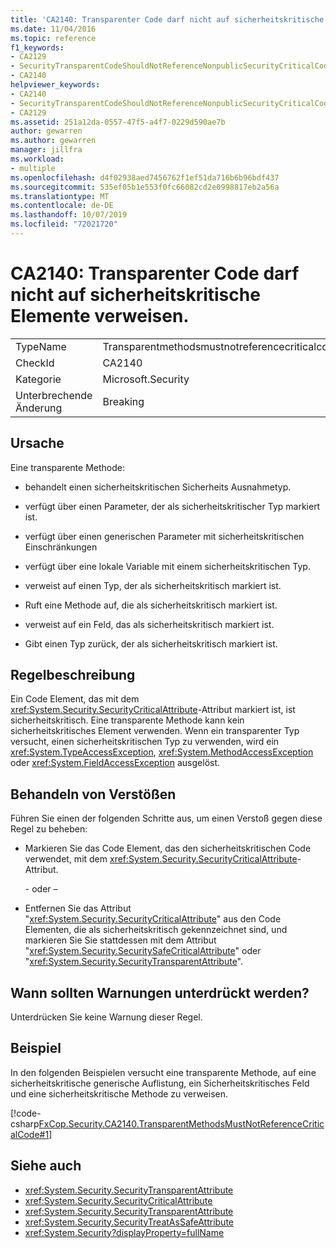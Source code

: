 ```yaml
---
title: 'CA2140: Transparenter Code darf nicht auf sicherheitskritische Elemente verweisen.'
ms.date: 11/04/2016
ms.topic: reference
f1_keywords:
- CA2129
- SecurityTransparentCodeShouldNotReferenceNonpublicSecurityCriticalCode
- CA2140
helpviewer_keywords:
- CA2140
- SecurityTransparentCodeShouldNotReferenceNonpublicSecurityCriticalCode
- CA2129
ms.assetid: 251a12da-0557-47f5-a4f7-0229d590ae7b
author: gewarren
ms.author: gewarren
manager: jillfra
ms.workload:
- multiple
ms.openlocfilehash: d4f02938aed7456762f1ef51da716b6b96bdf437
ms.sourcegitcommit: 535ef05b1e553f0fc66082cd2e0998817eb2a56a
ms.translationtype: MT
ms.contentlocale: de-DE
ms.lasthandoff: 10/07/2019
ms.locfileid: "72021720"
---
```

# <a name="ca2140-transparent-code-must-not-reference-security-critical-items"></a>CA2140: Transparenter Code darf nicht auf sicherheitskritische Elemente verweisen.

|||
|-|-|
|TypeName|Transparentmethodsmustnotreferencecriticalcode|
|CheckId|CA2140|
|Kategorie|Microsoft.Security|
|Unterbrechende Änderung|Breaking|

## <a name="cause"></a>Ursache

Eine transparente Methode:

- behandelt einen sicherheitskritischen Sicherheits Ausnahmetyp.

- verfügt über einen Parameter, der als sicherheitskritischer Typ markiert ist.

- verfügt über einen generischen Parameter mit sicherheitskritischen Einschränkungen

- verfügt über eine lokale Variable mit einem sicherheitskritischen Typ.

- verweist auf einen Typ, der als sicherheitskritisch markiert ist.

- Ruft eine Methode auf, die als sicherheitskritisch markiert ist.

- verweist auf ein Feld, das als sicherheitskritisch markiert ist.

- Gibt einen Typ zurück, der als sicherheitskritisch markiert ist.

## <a name="rule-description"></a>Regelbeschreibung

Ein Code Element, das mit dem <xref:System.Security.SecurityCriticalAttribute>-Attribut markiert ist, ist sicherheitskritisch. Eine transparente Methode kann kein sicherheitskritisches Element verwenden. Wenn ein transparenter Typ versucht, einen sicherheitskritischen Typ zu verwenden, wird ein <xref:System.TypeAccessException>, <xref:System.MethodAccessException> oder <xref:System.FieldAccessException> ausgelöst.

## <a name="how-to-fix-violations"></a>Behandeln von Verstößen

Führen Sie einen der folgenden Schritte aus, um einen Verstoß gegen diese Regel zu beheben:

- Markieren Sie das Code Element, das den sicherheitskritischen Code verwendet, mit dem <xref:System.Security.SecurityCriticalAttribute>-Attribut.

     \- oder –

- Entfernen Sie das Attribut "<xref:System.Security.SecurityCriticalAttribute>" aus den Code Elementen, die als sicherheitskritisch gekennzeichnet sind, und markieren Sie Sie stattdessen mit dem Attribut "<xref:System.Security.SecuritySafeCriticalAttribute>" oder "<xref:System.Security.SecurityTransparentAttribute>".

## <a name="when-to-suppress-warnings"></a>Wann sollten Warnungen unterdrückt werden?

Unterdrücken Sie keine Warnung dieser Regel.

## <a name="example"></a>Beispiel

In den folgenden Beispielen versucht eine transparente Methode, auf eine sicherheitskritische generische Auflistung, ein Sicherheitskritisches Feld und eine sicherheitskritische Methode zu verweisen.

[!code-csharp[FxCop.Security.CA2140.TransparentMethodsMustNotReferenceCriticalCode#1](../code-quality/codesnippet/CSharp/ca2140-transparent-code-must-not-reference-security-critical-items_1.cs)]

## <a name="see-also"></a>Siehe auch

- <xref:System.Security.SecurityTransparentAttribute>
- <xref:System.Security.SecurityCriticalAttribute>
- <xref:System.Security.SecurityTransparentAttribute>
- <xref:System.Security.SecurityTreatAsSafeAttribute>
- <xref:System.Security?displayProperty=fullName>